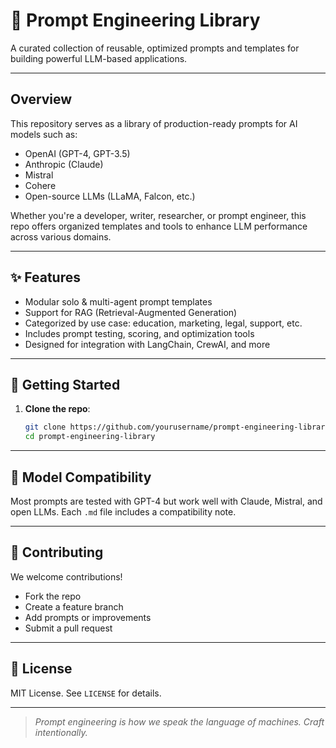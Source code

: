 # 🧠 Prompt Engineering Library

A curated collection of reusable, optimized prompts and templates for building powerful LLM-based applications.

---

## Overview

This repository serves as a library of production-ready prompts for AI models such as:

- OpenAI (GPT-4, GPT-3.5)
- Anthropic (Claude)
- Mistral
- Cohere
- Open-source LLMs (LLaMA, Falcon, etc.)

Whether you're a developer, writer, researcher, or prompt engineer, this repo offers organized templates and tools to enhance LLM performance across various domains.

---


## ✨ Features

- Modular solo & multi-agent prompt templates
- Support for RAG (Retrieval-Augmented Generation)
- Categorized by use case: education, marketing, legal, support, etc.
- Includes prompt testing, scoring, and optimization tools
- Designed for integration with LangChain, CrewAI, and more

---

## 🚀 Getting Started

1. **Clone the repo**:

   ```bash
   git clone https://github.com/yourusername/prompt-engineering-library.git
   cd prompt-engineering-library
   ```
---

## 🧪 Model Compatibility

Most prompts are tested with GPT-4 but work well with Claude, Mistral, and open LLMs. Each `.md` file includes a compatibility note.

---

## 🤝 Contributing

We welcome contributions!

- Fork the repo
- Create a feature branch
- Add prompts or improvements
- Submit a pull request

---

## 📄 License

MIT License. See `LICENSE` for details.

---

> *Prompt engineering is how we speak the language of machines. Craft intentionally.*
